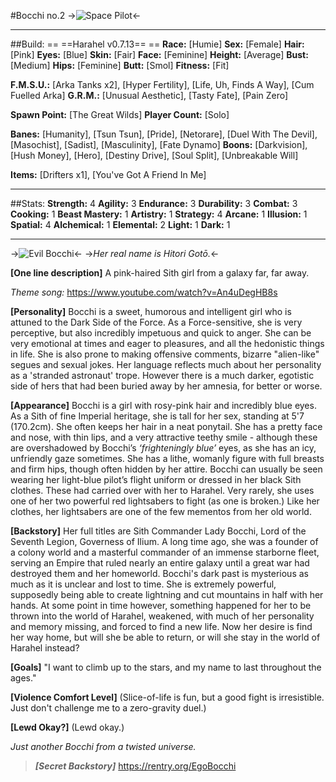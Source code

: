#Bocchi no.2
->![Space Pilot](https://i.imgur.com/5sDahol.png)<-
***
##Build:
== ==Harahel v0.7.13== == 
**Race:** [Humie]
**Sex:** [Female]
**Hair:** [Pink]
**Eyes:** [Blue]
**Skin:** [Fair]
**Face:** [Feminine]
**Height:** [Average]
**Bust:** [Medium]
**Hips:** [Feminine]
**Butt:** [Smol]
**Fitness:** [Fit]

**F.M.S.U.:** [Arka Tanks x2], [Hyper Fertility], 
[Life, Uh, Finds A Way], [Cum Fuelled Arka]
**G.R.M.:** [Unusual Aesthetic], [Tasty Fate], [Pain Zero]

**Spawn Point:** [The Great Wilds]
**Player Count:** [Solo]

**Banes:** [Humanity], [Tsun Tsun], [Pride], [Netorare], 
[Duel With The Devil], [Masochist], [Sadist], [Masculinity], 
[Fate Dynamo]
**Boons:** [Darkvision], [Hush Money], [Hero], [Destiny Drive], 
[Soul Split], [Unbreakable Will]

**Items:** [Drifters x1], [You've Got A Friend In Me]
***
##Stats:
**Strength:** 4
**Agility:** 3
**Endurance:** 3
**Durability:** 3
**Combat:** 3
**Cooking:** 1
**Beast Mastery:** 1
**Artistry:** 1
**Strategy:** 4
**Arcane:** 1
**Illusion:** 1
**Spatial:** 4
**Alchemical:** 1
**Elemental:** 2
**Light:** 1
**Dark:** 1

***
->![Evil Bocchi](https://i.imgur.com/pPPYr7o.png)<-
->*Her real name is Hitori Gotō.*<-

**[One line description]**
A pink-haired Sith girl from a galaxy far, far away.

*Theme song:* https://www.youtube.com/watch?v=An4uDegHB8s

**[Personality]**
Bocchi is a sweet, humorous and intelligent girl who is attuned to the Dark Side of the Force. As a Force-sensitive, she is very perceptive, but also incredibly impetuous and quick to anger. She can be very emotional at times and eager to pleasures, and all the hedonistic things in life. She is also prone to making offensive comments, bizarre "alien-like" segues and sexual jokes. Her language reflects much about her personality as a 'stranded astronaut' trope. However there is a much darker, egotistic side of hers that had been buried away by her amnesia, for better or worse.

**[Appearance]**
Bocchi is a girl with rosy-pink hair and incredibly blue eyes. As a Sith of fine Imperial heritage, she is tall for her sex, standing at 5'7 (170.2cm). She often keeps her hair in a neat ponytail. She has a pretty face and nose, with thin lips, and a very attractive teethy smile - although these are overshadowed by Bocchi’s *‘frighteningly blue’* eyes, as she has an icy, unfriendly gaze sometimes. She has a lithe, womanly figure with full breasts and firm hips, though often hidden by her attire. Bocchi can usually be seen wearing her light-blue pilot’s flight uniform or dressed in her black Sith clothes. These had carried over with her to Harahel. Very rarely, she uses one of her two powerful red lightsabers to fight (as one is broken.) Like her clothes, her lightsabers are one of the few mementos from her old world.

**[Backstory]**
Her full titles are Sith Commander Lady Bocchi, Lord of the Seventh Legion, Governess of Ilium. A long time ago, she was a founder of a colony world and a masterful commander of an immense starborne fleet, serving an Empire that ruled nearly an entire galaxy until a great war had destroyed them and her homeworld. Bocchi's dark past is mysterious as much as it is unclear and lost to time. She is extremely powerful, supposedly being able to create lightning and cut mountains in half with her hands. At some point in time however, something happened for her to be thrown into the world of Harahel, weakened, with much of her personality and memory missing, and forced to find a new life. Now her desire is find her way home, but will she be able to return, or will she stay in the world of Harahel instead?

**[Goals]**
"I want to climb up to the stars, and my name to last throughout the ages."

**[Violence Comfort Level]**
(Slice-of-life is fun, but a good fight is irresistible. Just don't challenge me to a zero-gravity duel.)

**[Lewd Okay?]**
(Lewd okay.)

*Just another Bocchi from a twisted universe.*

>***[Secret Backstory]***
>https://rentry.org/EgoBocchi